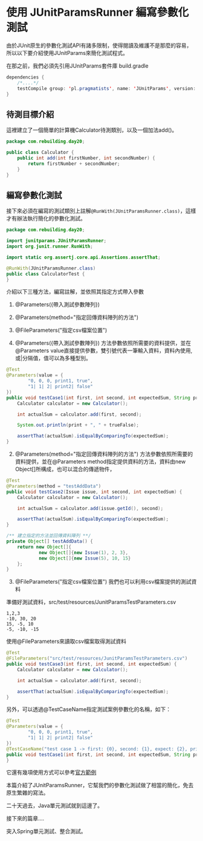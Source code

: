 # 使用 JUnitParamsRunner 編寫參數化測試

由於JUnit原生的參數化測試API有諸多限制，使得閱讀及維護不是那麼的容易，所以以下要介紹使用JUnitParams來簡化測試程式。

在那之前，我們必須先引用JUnitParams套件庫
build.gradle
```java
dependencies {
    /*....*/
    testCompile group: 'pl.pragmatists', name: 'JUnitParams', version: '1.1.1'
}
```

## 待測目標介紹

這裡建立了一個簡單的計算機Calculator待測類別，以及一個加法add()。
```java
package com.rebuilding.day20;

public class Calculator {
    public int add(int firstNumber, int secondNumber) {
        return firstNumber + secondNumber;
    }
}
```

## 編寫參數化測試

接下來必須在編寫的測試類別上註解`@RunWith(JUnitParamsRunner.class)`，這樣才有辦法執行簡化的參數化測試。
```java
package com.rebuilding.day20;

import junitparams.JUnitParamsRunner;
import org.junit.runner.RunWith;

import static org.assertj.core.api.Assertions.assertThat;

@RunWith(JUnitParamsRunner.class)
public class CalculatorTest {
}
```

介紹以下三種方法，編寫註解，並依照其指定方式帶入參數
1. @Parameters({帶入測試參數陣列})
2. @Parameters(method="指定回傳資料陣列的方法")
3. @FileParameters("指定csv檔案位置")

1. @Parameters({帶入測試參數陣列})
方法參數依照所需要的資料提供，並在@Parameters value直接提供參數，雙引號代表一筆輸入資料，資料內使用,或|分隔值，值可以為多種型別。
```java
@Test
@Parameters(value = {
        "0, 0, 0, print1, true",
        "1| 1| 2| print2| false"
})
public void testCase1(int first, int second, int expectedSum, String print, boolean trueFalse) {
    Calculator calculator = new Calculator();

    int actualSum = calculator.add(first, second);

    System.out.println(print + ", " + trueFalse);

    assertThat(actualSum).isEqualByComparingTo(expectedSum);
}
````

2. @Parameters(method="指定回傳資料陣列的方法")
方法參數依照所需要的資料提供，並在@Parameters method指定提供資料的方法，資料由new Object[]所構成，也可以混合的傳遞物件，
```java
@Test
@Parameters(method = "testAddData")
public void testCase2(Issue issue, int second, int expectedSum) {
    Calculator calculator = new Calculator();

    int actualSum = calculator.add(issue.getId(), second);

    assertThat(actualSum).isEqualByComparingTo(expectedSum);
}

/** 建立指定的方法並回傳資料陣列 **/
private Object[] testAddData() {
    return new Object[]{
            new Object[]{new Issue(1), 2, 3},
            new Object[]{new Issue(5), 10, 15}
    };
}
```

3. @FileParameters("指定csv檔案位置")
我們也可以利用csv檔案提供的測試資料

準備好測試資料，src/test/resources/JunitParamsTestParameters.csv
```csv
1,2,3
-10, 30, 20
15, -5, 10
-5, -10, -15
```

使用@FileParameters來讀取csv檔案取得測試資料
```java
@Test
@FileParameters("src/test/resources/JunitParamsTestParameters.csv")
public void testCase3(int first, int second, int expectedSum) {
    Calculator calculator = new Calculator();

    int actualSum = calculator.add(first, second);

    assertThat(actualSum).isEqualByComparingTo(expectedSum);
}
```


另外，可以透過@TestCaseName指定測試案例參數化的名稱，如下：
```java
@Test
@Parameters(value = {
        "0, 0, 0, print1, true",
        "1| 1| 2| print2| false"
})
@TestCaseName("test case 1 -> first: {0}, second: {1}, expect: {2}, print: {3}, something: {4}")
public void testCase1(int first, int second, int expectedSum, String print, boolean trueFalse) {
}
```

它還有幾項使用方式可以參考[官方範例](https://github.com/Pragmatists/JUnitParams/tree/master/src/test/java/junitparams/usage)

本篇介紹了JUnitParamsRunner，它幫我們的參數化測試做了相當的簡化，免去原生繁雜的寫法。

二十天過去，Java單元測試就到這邊了。

接下來的篇章....

突入Spring單元測試、整合測試。